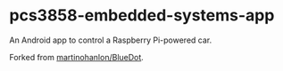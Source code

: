 # pcs3858-embedded-systems-app

An Android app to control a Raspberry Pi-powered car.

Forked from [martinohanlon/BlueDot](https://github.com/martinohanlon/BlueDot).
